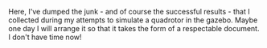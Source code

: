 

Here, I've dumped the junk - and of course the successful results - that I collected during my attempts to simulate a quadrotor in the gazebo. Maybe one day I will arrange it so that it takes the form of a respectable document. I don't have time now!